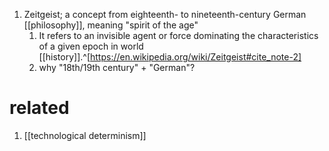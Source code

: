 1. Zeitgeist; a concept from eighteenth- to nineteenth-century German [[philosophy]], meaning "spirit of the age"
	1. It refers to an invisible agent or force dominating the characteristics of a given epoch in world [[history]].^[https://en.wikipedia.org/wiki/Zeitgeist#cite_note-2]
	2. why "18th/19th century" + "German"?

# related
1. [[technological determinism]]